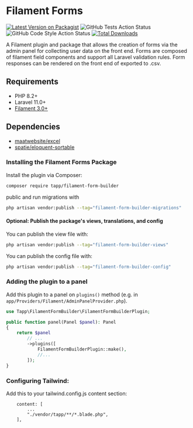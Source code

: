 # Filament Forms

[![Latest Version on Packagist](https://img.shields.io/packagist/v/tapp/filament-form-builder.svg?style=flat-square)](https://packagist.org/packages/tapp/filament-form-builder)
![GitHub Tests Action Status](https://github.com/TappNetwork/Filament-Form-Builder/actions/workflows/run-tests.yml/badge.svg)
![GitHub Code Style Action Status](https://github.com/TappNetwork/Filament-Form-Builder/actions/workflows/fix-php-code-style-issues.yml/badge.svg)
[![Total Downloads](https://img.shields.io/packagist/dt/tapp/filament-form-builder.svg?style=flat-square)](https://packagist.org/packages/tapp/filament-form-builder)

A Filament plugin and package that allows the creation of forms via the admin panel for collecting user data on the front end. Forms are composed of filament field components and support all Laravel validation rules. Form responses can be rendered on the front end of exported to .csv.

## Requirements

-   PHP 8.2+
-   Laravel 11.0+
-   [Filament 3.0+](https://github.com/laravel-filament/filament)

## Dependencies

-   [maatwebsite/excel](https://github.com/SpartnerNL/Laravel-Excel)
-   [spatie/eloquent-sortable](https://github.com/spatie/eloquent-sortable)

### Installing the Filament Forms Package

Install the plugin via Composer:

```bash
composer require tapp/filament-form-builder
```

public and run migrations with

```bash
php artisan vendor:publish --tag="filament-form-builder-migrations"
```

#### Optional: Publish the package's views, translations, and config

You can publish the view file with:

```bash
php artisan vendor:publish --tag="filament-form-builder-views"
```

You can publish the config file with:

```bash
php artisan vendor:publish --tag="filament-form-builder-config"
```

### Adding the plugin to a panel

Add this plugin to a panel on `plugins()` method (e.g. in `app/Providers/Filament/AdminPanelProvider.php`).

```php
use Tapp\FilamentFormBuilder\FilamentFormBuilderPlugin;

public function panel(Panel $panel): Panel
{
    return $panel
        // ...
        ->plugins([
            FilamentFormBuilderPlugin::make(),
            //...
        ]);
}
```

### Configuring Tailwind:

Add this to your tailwind.config.js content section:

```
    content: [
        ...
        "./vendor/tapp/**/*.blade.php",
    ],
```
